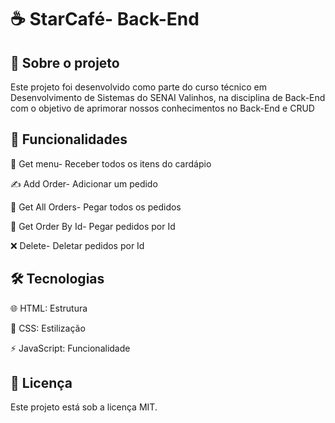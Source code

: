 # ☕ StarCafé- Back-End 

## 📌 Sobre o projeto
Este projeto foi desenvolvido como parte do curso técnico em Desenvolvimento de Sistemas do SENAI Valinhos, na disciplina de Back-End com o objetivo de aprimorar nossos conhecimentos no Back-End e CRUD

## 🚀 Funcionalidades

🍰 Get menu- Receber todos os itens do cardápio 

✍ Add Order- Adicionar um pedido

📜 Get All Orders- Pegar todos os pedidos

📎 Get Order By Id- Pegar pedidos por Id

❌ Delete- Deletar pedidos por Id

## 🛠 Tecnologias

🌐 HTML: Estrutura

🎨 CSS: Estilização

⚡ JavaScript: Funcionalidade

## 📜 Licença

Este projeto está sob a licença MIT.